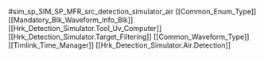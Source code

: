 #sim_sp_SIM_SP_MFR_src_detection_simulator_air
[[Common_Enum_Type]]
[[Mandatory_Blk_Waveform_Info_Blk]]
[[Hrk_Detection_Simulator.Tool_Uv_Computer]]
[[Hrk_Detection_Simulator.Target_Filtering]]
[[Common_Waveform_Type]]
[[Timlink_Time_Manager]]
[[Hrk_Detection_Simulator.Air.Detection]]
